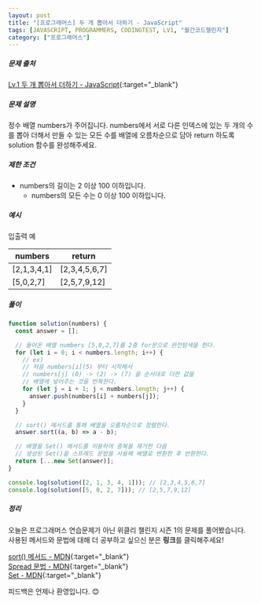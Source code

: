 ```yaml
---
layout: post
title: "[프로그래머스] 두 개 뽑아서 더하기 - JavaScript"
tags: [JAVASCRIPT, PROGRAMMERS, CODINGTEST, LV1, "월간코드챌린지"]
category: ["프로그래머스"]
---
```


##### 문제 출처

[Lv.1 두 개 뽑아서 더하기 - JavaScript](https://programmers.co.kr/learn/courses/30/lessons/68644?language=javascript){:target="\_blank"}

##### 문제 설명

정수 배열 numbers가 주어집니다. numbers에서 서로 다른 인덱스에 있는 두 개의 수를 뽑아 더해서 만들 수 있는 모든 수를 배열에 오름차순으로 담아 return 하도록 solution 함수를 완성해주세요.

##### 제한 조건

- numbers의 길이는 2 이상 100 이하입니다.
  - numbers의 모든 수는 0 이상 100 이하입니다.

##### 예시

입출력 예

| numbers     | return        |
| ----------- | ------------- |
| [2,1,3,4,1] | [2,3,4,5,6,7] |
| [5,0,2,7]   | [2,5,7,9,12]  |

##### 풀이

```javascript
function solution(numbers) {
  const answer = [];

  // 들어온 배열 numbers [5,0,2,7]를 2중 for문으로 완전탐색을 한다.
  for (let i = 0; i < numbers.length; i++) {
    // ex)
    // 처음 numbers[i](5) 부터 시작해서
    // numbers[j] (0) -> (2) -> (7) 을 순서대로 더한 값을
    // 배열에 넣어주는 것을 반복한다.
    for (let j = i + 1; j < numbers.length; j++) {
      answer.push(numbers[i] + numbers[j]);
    }
  }

  // sort() 메서드를 통해 배열을 오름차순으로 정렬한다.
  answer.sort((a, b) => a - b);

  // 배열을 Set() 메서드를 이용하여 중복을 제거한 다음
  // 생성된 Set()을 스프레드 문법을 사용해 배열로 변환한 후 반환한다.
  return [...new Set(answer)];
}

console.log(solution([2, 1, 3, 4, 1])); // [2,3,4,5,6,7]
console.log(solution([5, 0, 2, 7])); // [2,5,7,9,12]
```

##### 정리

오늘은 프로그래머스 연습문제가 아닌 위클리 챌린지 시즌 1의 문제를 풀어봤습니다.<br />
사용된 메서드와 문법에 대해 더 공부하고 싶으신 분은 **링크**를 클릭해주세요!

[sort() 메서드 - MDN](https://developer.mozilla.org/ko/docs/Web/JavaScript/Reference/Global_Objects/Array/sort){:target="\_blank"}<br/>
[Spread 문법 - MDN](https://developer.mozilla.org/ko/docs/Web/JavaScript/Reference/Operators/Spread_syntax){:target="\_blank"}<br/>
[Set - MDN](https://developer.mozilla.org/ko/docs/Web/JavaScript/Reference/Global_Objects/Set){:target="\_blank"}

피드백은 언제나 환영입니다. 😊
